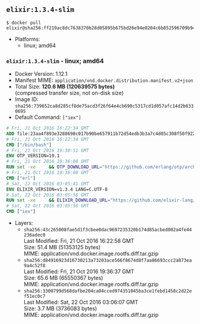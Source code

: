 ## `elixir:1.3.4-slim`

```console
$ docker pull elixir@sha256:ff219ac8dc7638370b28d05895b675bd26e94e0204c6b852596709b94ed8c1b3
```

-	Platforms:
	-	linux; amd64

### `elixir:1.3.4-slim` - linux; amd64

-	Docker Version: 1.12.1
-	Manifest MIME: `application/vnd.docker.distribution.manifest.v2+json`
-	Total Size: **120.6 MB (120639575 bytes)**  
	(compressed transfer size, not on-disk size)
-	Image ID: `sha256:739652ca8d285cf8de75acd3f26f64e4cb690c5317cd1d057afc14d2b6330695`
-	Default Command: `["iex"]`

```dockerfile
# Fri, 21 Oct 2016 16:22:34 GMT
ADD file:23aa4f893e3288698c017b90be657911b72d54edb3b3a7c4d05c308f50f9228f in / 
# Fri, 21 Oct 2016 16:22:34 GMT
CMD ["/bin/bash"]
# Fri, 21 Oct 2016 19:30:51 GMT
ENV OTP_VERSION=19.1
# Fri, 21 Oct 2016 19:36:08 GMT
RUN set -xe 	&& OTP_DOWNLOAD_URL="https://github.com/erlang/otp/archive/OTP-${OTP_VERSION}.tar.gz" 	&& OTP_DOWNLOAD_SHA256="caf320c07bdd4c6e11831a0b0d25645a29112007077dbf11eec22437f8b041ed" 	&& runtimeDeps=' 		libodbc1 		libssl1.0.0 		libsctp1 	' 	&& buildDeps=' 		curl 		ca-certificates 		autoconf 		gcc 		make 		libncurses-dev 		unixodbc-dev 		libssl-dev 		libsctp-dev 	' 	&& apt-get update 	&& apt-get install -y --no-install-recommends $runtimeDeps 	&& apt-get install -y --no-install-recommends $buildDeps 	&& curl -fSL -o otp-src.tar.gz "$OTP_DOWNLOAD_URL" 	&& echo "$OTP_DOWNLOAD_SHA256 otp-src.tar.gz" | sha256sum -c - 	&& mkdir -p /usr/src/otp-src 	&& tar -xzf otp-src.tar.gz -C /usr/src/otp-src --strip-components=1 	&& rm otp-src.tar.gz 	&& cd /usr/src/otp-src 	&& ./otp_build autoconf 	&& ./configure --enable-sctp 	&& make -j$(nproc) 	&& make install 	&& find /usr/local -name examples | xargs rm -rf 	&& apt-get purge -y --auto-remove $buildDeps 	&& rm -rf /usr/src/otp-src /var/lib/apt/lists/*
# Fri, 21 Oct 2016 19:36:08 GMT
CMD ["erl"]
# Sat, 22 Oct 2016 03:05:41 GMT
ENV ELIXIR_VERSION=v1.3.4 LANG=C.UTF-8
# Sat, 22 Oct 2016 03:05:56 GMT
RUN set -xe 	&& ELIXIR_DOWNLOAD_URL="https://github.com/elixir-lang/elixir/releases/download/${ELIXIR_VERSION}/Precompiled.zip" 	&& ELIXIR_DOWNLOAD_SHA256="eac16c41b88e7293a31d6ca95b5d72eaec92349a1f16846344f7b88128587e10" 	&& buildDeps=' 		ca-certificates 		curl 		unzip 	' 	&& apt-get update 	&& apt-get install -y --no-install-recommends $buildDeps 	&& curl -fSL -o elixir-precompiled.zip $ELIXIR_DOWNLOAD_URL 	&& echo "$ELIXIR_DOWNLOAD_SHA256 elixir-precompiled.zip" | sha256sum -c - 	&& unzip -d /usr/local elixir-precompiled.zip 	&& rm elixir-precompiled.zip 	&& apt-get purge -y --auto-remove $buildDeps 	&& rm -rf /var/lib/apt/lists/*
# Sat, 22 Oct 2016 03:05:56 GMT
CMD ["iex"]
```

-	Layers:
	-	`sha256:43c265008fae5d1f3cbee0dac9697235320b174d85acbed002a4fe44236adec0`  
		Last Modified: Fri, 21 Oct 2016 16:22:58 GMT  
		Size: 51.4 MB (51353125 bytes)  
		MIME: application/vnd.docker.image.rootfs.diff.tar.gzip
	-	`sha256:d84916923d16730213a73203ace566f8674d8f7aa86693ccc2a873ea9a4c52f8`  
		Last Modified: Fri, 21 Oct 2016 19:36:37 GMT  
		Size: 65.6 MB (65550367 bytes)  
		MIME: application/vnd.docker.image.rootfs.diff.tar.gzip
	-	`sha256:3300799d568dafbe204ca04cced974351045ba3ce1febd1458c2d22ef51ec0c7`  
		Last Modified: Sat, 22 Oct 2016 03:06:07 GMT  
		Size: 3.7 MB (3736083 bytes)  
		MIME: application/vnd.docker.image.rootfs.diff.tar.gzip
